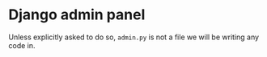 # Django admin panel

Unless explicitly asked to do so, `admin.py` is not a file we will be writing any code in.
